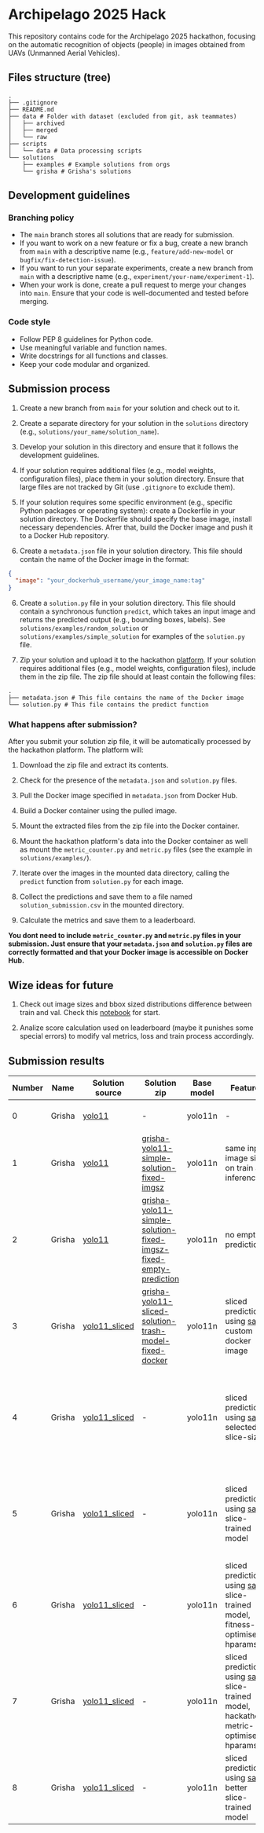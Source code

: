 # Archipelago 2025 Hack

This repository contains code for the Archipelago 2025 hackathon, focusing on the automatic recognition of objects (people) in images obtained from UAVs (Unmanned Aerial Vehicles).

## Files structure (tree)

```
.
├── .gitignore
├── README.md
├── data # Folder with dataset (excluded from git, ask teammates)
│   ├── archived
│   ├── merged
│   └── raw
├── scripts
│   └── data # Data processing scripts
└── solutions
    ├── examples # Example solutions from orgs
    └── grisha # Grisha's solutions
```

## Development guidelines

### Branching policy

- The `main` branch stores all solutions that are ready for submission.
- If you want to work on a new feature or fix a bug, create a new branch from `main` with a descriptive name (e.g., `feature/add-new-model` or `bugfix/fix-detection-issue`).
- If you want to run your separate experiments, create a new branch from `main` with a descriptive name (e.g., `experiment/your-name/experiment-1`).
- When your work is done, create a pull request to merge your changes into `main`. Ensure that your code is well-documented and tested before merging.

### Code style

- Follow PEP 8 guidelines for Python code.
- Use meaningful variable and function names.
- Write docstrings for all functions and classes.
- Keep your code modular and organized.

## Submission process

1. Create a new branch from `main` for your solution and check out to it.

2. Create a separate directory for your solution in the `solutions` directory (e.g., `solutions/your_name/solution_name`).

3. Develop your solution in this directory and ensure that it follows the development guidelines.

3. If your solution requires additional files (e.g., model weights, configuration files), place them in your solution directory. Ensure that large files are not tracked by Git (use `.gitignore` to exclude them).

4. If your solution requires some specific environment (e.g., specific Python packages or operating system): create a Dockerfile in your solution directory. The Dockerfile should specify the base image, install necessary dependencies. Afrer that, build the Docker image and push it to a Docker Hub repository.

5. Create a `metadata.json` file in your solution directory. This file should contain the name of the Docker image in the format:

```json
{
  "image": "your_dockerhub_username/your_image_name:tag"
}
```

6. Create a `solution.py` file in your solution directory. This file should contain a synchronous function `predict`, which takes an input image and returns the predicted output (e.g., bounding boxes, labels). See `solutions/examples/random_solution` or `solutions/examples/simple_solution` for examples of the `solution.py` file.

7. Zip your solution and upload it to the hackathon [platform](https://xn--e1aaagg3atn2a.xn--2035-43davo0a5a6bk9d.xn--p1ai/ds). If your solution requires additional files (e.g., model weights, configuration files), include them in the zip file. The zip file should at least contain the following files:

```plaintext
.
├── metadata.json # This file contains the name of the Docker image
└── solution.py # This file contains the predict function
```

### What happens after submission?

After you submit your solution zip file, it will be automatically processed by the hackathon platform. The platform will:

1. Download the zip file and extract its contents.

2. Check for the presence of the `metadata.json` and `solution.py` files.

3. Pull the Docker image specified in `metadata.json` from Docker Hub.

4. Build a Docker container using the pulled image.

5. Mount the extracted files from the zip file into the Docker container.

6. Mount the hackathon platform's data into the Docker container as well as mount the `metric_counter.py` and `metric.py` files (see the example in `solutions/examples/`).

7. Iterate over the images in the mounted data directory, calling the `predict` function from `solution.py` for each image.

8. Collect the predictions and save them to a file named `solution_submission.csv` in the mounted directory.

9. Calculate the metrics and save them to a leaderboard.

**You dont need to include `metric_counter.py` and `metric.py` files in your submission. Just ensure that your `metadata.json` and `solution.py` files are correctly formatted and that your Docker image is accessible on Docker Hub.**

## Wize ideas for future

1. Check out image sizes and bbox sized distributions difference between train and val. Check this [notebook](notebooks/image_sizes/image_sizes.ipynb) for start.

2. Analize score calculation used on leaderboard (maybe it punishes some special errors) to modify val metrics, loss and train process accordingly.

## Submission results


| Number | Name | Solution source | Solution zip | Base model | Features | Score | Comments |
|--------|------|-----------------|--------------|------------|----------|-------|----------|
| 0 | Grisha | [yolo11](solutions/grisha/yolo11) | - | yolo11n | - | 0.0862 | Simple solution, fucked up with data (merged "private" val into train), only 26 epochs |
| 1 | Grisha | [yolo11](solutions/grisha/yolo11) | [grisha-yolo11-simple-solution-fixed-imgsz](https://disk.yandex.ru/d/n7ymhXAUZqCgTg) | yolo11n | same input image size on train and inference | 0.1242 | Like solution 0, but I fixed input size of image when inferring (made it same as training) |
| 2 | Grisha | [yolo11](solutions/grisha/yolo11) | [grisha-yolo11-simple-solution-fixed-imgsz-fixed-empty-prediction](https://disk.yandex.ru/d/oWh68kbPz9BciA) | yolo11n | no empty predictions | 0.1242 | Like solution 1, but I added one empty prediction if no predictions were made for image (like suggested in the chat) (score not changed) |
| 3 | Grisha | [yolo11_sliced](solutions/grisha/yolo11_sliced) | [grisha-yolo11-sliced-solution-trash-model-fixed-docker](https://disk.yandex.ru/d/4F0KKYPXxwthKA) | yolo11n | sliced prediction using [sahi](https://github.com/obss/sahi), custom docker image | 0.5536 | Used trash model from solution 0, but added slicing using [sahi](https://github.com/obss/sahi) on inference which raised the score significantly. Also fixed the Dockerfile to use the correct base image and added necessary dependencies |
| 4 | Grisha | [yolo11_sliced](solutions/grisha/yolo11_sliced) | - | yolo11n | sliced prediction using [sahi](https://github.com/obss/sahi), selected slice-size | 0.5660 | Same as 3, but I made slice size bigger (2048 vs 1536) to still obtain more information, but make bbox-size distribution difference between train dataset (non sliced) and what model sees when predictiong on slices. Refer to this [notebook](notebooks/bbox_sizes/yolo_feature_stats.ipynb) for more info |
| 5 | Grisha | [yolo11_sliced](solutions/grisha/yolo11_sliced) | - | yolo11n | sliced prediction using [sahi](https://github.com/obss/sahi), slice-trained model | 0.6069 | Used model trained on image slices (P R MaP50 MaP50-95 = 0.827 0.737 0.807 0.517 on public val) to match inference conditions. Confidence threshold was sahi default (0.3), NMS IoU threshold was sahi default (0.7). |
| 6 | Grisha | [yolo11_sliced](solutions/grisha/yolo11_sliced) | - | yolo11n | sliced prediction using [sahi](https://github.com/obss/sahi), slice-trained model, fitness-optimised hparams | 0.5605 | Same as 5, but used [optimize.py](scripts/hyperparams/optimize.py) to search optimal fitness-based confidence threshold = 0.4. Gave worst result than 5, which meant that public val !~ private val. |
| 7 | Grisha | [yolo11_sliced](solutions/grisha/yolo11_sliced) | - | yolo11n | sliced prediction using [sahi](https://github.com/obss/sahi), slice-trained model, hackathon-metric-optimised hparams | 0.5780 | Same as 5, but used [optimize_hackathon_metric.py](scripts/hyperparams/optimize_hackathon_metric.py) to search optimal hackathon-metric-based confidence threshold = 0.48. Gave worst result than 5, which again meant that public val !~ private val. |
| 8 | Grisha | [yolo11_sliced](solutions/grisha/yolo11_sliced) | - | yolo11n | sliced prediction using [sahi](https://github.com/obss/sahi), better slice-trained model | 0.5310 | Same as 5, but used more trained model with better val results (P R MaP50 MaP50-95 = 0.889 0.77 0.849 0.563). Gave worst result than 5, which AGAIN meant that public val !~ private val. |